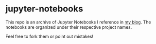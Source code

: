 # jupyter-notebooks

This repo is an archive of Jupyter Notebooks I reference in [my blog](https://ydkahin.github.io). The notebooks are organized under their respective project names.

Feel free to fork them or point out mistakes!

